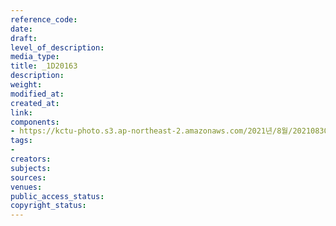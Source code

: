 ```yaml
---
reference_code: 
date: 
draft: 
level_of_description: 
media_type: 
title: _1D20163
description: 
weight: 
modified_at: 
created_at: 
link: 
components:
- https://kctu-photo.s3.ap-northeast-2.amazonaws.com/2021년/8월/20210830_국가책임+돌봄체계+대전환을+위한+민주노총+돌봄노동자+노정교섭+촉구+기자회견/_1D20163.jpg
tags:
- 
creators: 
subjects: 
sources: 
venues: 
public_access_status: 
copyright_status: 
---
```

